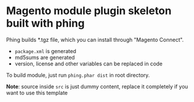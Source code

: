 # Magento module plugin skeleton built with phing

Phing builds *.tgz file, which you can install through "Magento Connect".
 - `package.xml` is generated
 - md5sums are generated
 - version, license and other variables can be replaced in code

To build module, just run `phing.phar dist` in root directory.

**Note**: source inside `src` is just dummy content, replace it completely if you want to use this template
